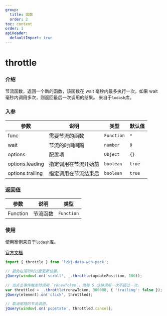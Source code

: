 ```yaml
---
group:
  title: 函数
  order: 2
toc: content
order: 1
apiHeader:
  defaultImport: true
---
```


# throttle

### 介绍

节流函数，返回一个新的函数，该函数在 wait 毫秒内最多执行一次，如果 wait 毫秒内调用多次，则返回最后一次调用的结果。
来自于`lodash`库。

### 入参

| 参数 | 说明 | 类型 | 默认值 |
| --- | --- | --- | --- |
| func | 需要节流的函数 | `Function` | `*` |
| wait | 节流的时间间隔 | `number` | `0` |
| options | 配置项 | `Object` | `{}` |
| options.leading | 指定调用在节流开始前 | `boolean` | `true` |
| options.trailing | 指定调用在节流结束后 | `boolean` | `true` |

### 返回值

| 参数 | 说明 | 类型 |
| --- | --- | --- |
| Function | 节流函数 | `Function` |

### 使用

使用案例来自于`lodash`库。

[官方文档](https://lodash.com/docs/4.17.15#throttle)

```ts
import { throttle } from 'lzkj-data-web-pack';

// 避免在滚动时过度更新位置。
jQuery(window).on('scroll', _.throttle(updatePosition, 100));
 
// 当点击事件触发时调用 `renewToken`，但每 5 分钟调用一次不超过一次。
var throttled = _.throttle(renewToken, 300000, { 'trailing': false });
jQuery(element).on('click', throttled);
 
// 取消尾随的节流调用。
jQuery(window).on('popstate', throttled.cancel);
```